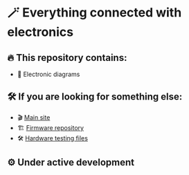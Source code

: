 # 🪄 Everything connected with electronics

## 🔥 This repository contains:
- 🚀 Electronic diagrams

## 🛠️ If you are looking for something else:
- 🎬 [Main site](https://modular-lamps.github.io/)
- 🏗️ [Firmware repository](https://github.com/Modular-Lamps/firmware/)
- 🛠️ [Hardware testing files](https://github.com/Modular-Lamps/hardware-tests)

## ⚙️ Under active development